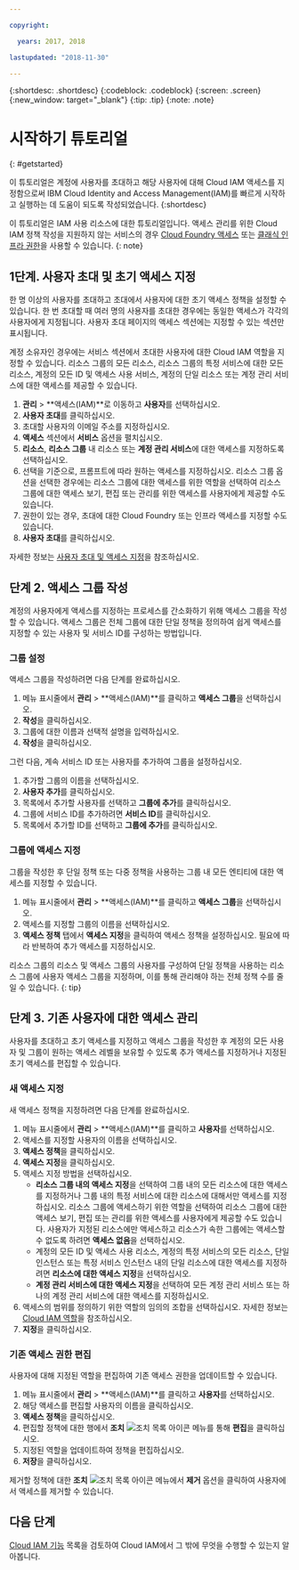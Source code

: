 ```yaml
---

copyright:

  years: 2017, 2018

lastupdated: "2018-11-30"

---
```


{:shortdesc: .shortdesc}
{:codeblock: .codeblock}
{:screen: .screen}
{:new_window: target="_blank"}
{:tip: .tip}
{:note: .note}

# 시작하기 튜토리얼
{: #getstarted}

이 튜토리얼은 계정에 사용자를 초대하고 해당 사용자에 대해 Cloud IAM 액세스를 지정함으로써 IBM Cloud Identity and Access Management(IAM)를 빠르게 시작하고 실행하는 데 도움이 되도록 작성되었습니다.
{:shortdesc}

이 튜토리얼은 IAM 사용 리소스에 대한 튜토리얼입니다. 액세스 관리를 위한 Cloud IAM 정책 작성을 지원하지 않는 서비스의 경우 [Cloud Foundry 액세스](/docs/iam/cfaccess.html#cfaccess) 또는 [클래식 인프라 권한](/docs/iam/infrastructureaccess.html#infrapermission)을 사용할 수 있습니다.
{: note}


## 1단계. 사용자 초대 및 초기 액세스 지정

한 명 이상의 사용자를 초대하고 초대에서 사용자에 대한 초기 액세스 정책을 설정할 수 있습니다. 한 번 초대할 때 여러 명의 사용자를 초대한 경우에는 동일한 액세스가 각각의 사용자에게 지정됩니다. 사용자 초대 페이지의 액세스 섹션에는 지정할 수 있는 섹션만 표시됩니다.

계정 소유자인 경우에는 서비스 섹션에서 초대한 사용자에 대한 Cloud IAM 역할을 지정할 수 있습니다. 리소스 그룹의 모든 리소스, 리소스 그룹의 특정 서비스에 대한 모든 리소스, 계정의 모든 ID 및 액세스 사용 서비스, 계정의 단일 리소스 또는 계정 관리 서비스에 대한 액세스를 제공할 수 있습니다.

1. **관리** &gt; **액세스(IAM)**로 이동하고 **사용자**를 선택하십시오.
2. **사용자 초대**를 클릭하십시오.
3. 초대할 사용자의 이메일 주소를 지정하십시오.
4. **액세스** 섹션에서 **서비스** 옵션을 펼치십시오.
5. **리소스**, **리소스 그룹** 내 리소스 또는 **계정 관리 서비스**에 대한 액세스를 지정하도록 선택하십시오.
6. 선택을 기준으로, 프롬프트에 따라 원하는 액세스를 지정하십시오. 리소스 그룹 옵션을 선택한 경우에는 리소스 그룹에 대한 액세스를 위한 역할을 선택하여 리소스 그룹에 대한 액세스 보기, 편집 또는 관리를 위한 액세스를 사용자에게 제공할 수도 있습니다.
7. 권한이 있는 경우, 초대에 대한 Cloud Foundry 또는 인프라 액세스를 지정할 수도 있습니다.
8. **사용자 초대**를 클릭하십시오.

자세한 정보는 [사용자 초대 및 액세스 지정](/docs/iam/iamuserinv.html#iamuserinv)을 참조하십시오.

## 단계 2. 액세스 그룹 작성

계정의 사용자에게 액세스를 지정하는 프로세스를 간소화하기 위해 액세스 그룹을 작성할 수 있습니다. 액세스 그룹은 전체 그룹에 대한 단일 정책을 정의하여 쉽게 액세스를 지정할 수 있는 사용자 및 서비스 ID를 구성하는 방법입니다.

### 그룹 설정

액세스 그룹을 작성하려면 다음 단계를 완료하십시오.

1. 메뉴 표시줄에서 **관리** &gt; **액세스(IAM)**를 클릭하고 **액세스 그룹**을 선택하십시오.
2. **작성**을 클릭하십시오.
3. 그룹에 대한 이름과 선택적 설명을 입력하십시오.
4. **작성**을 클릭하십시오.

그런 다음, 계속 서비스 ID 또는 사용자를 추가하여 그룹을 설정하십시오.

1. 추가할 그룹의 이름을 선택하십시오.
2. **사용자 추가**를 클릭하십시오.
3. 목록에서 추가할 사용자를 선택하고 **그룹에 추가**를 클릭하십시오.
4. 그룹에 서비스 ID를 추가하려면 **서비스 ID**를 클릭하십시오.
5. 목록에서 추가할 ID를 선택하고 **그룹에 추가**를 클릭하십시오.

### 그룹에 액세스 지정

그룹을 작성한 후 단일 정책 또는 다중 정책을 사용하는 그룹 내 모든 엔티티에 대한 액세스를 지정할 수 있습니다.

1. 메뉴 표시줄에서 **관리** &gt; **액세스(IAM)**를 클릭하고 **액세스 그룹**을 선택하십시오.
2. 액세스를 지정할 그룹의 이름을 선택하십시오.
3. **액세스 정책** 탭에서 **액세스 지정**을 클릭하여 액세스 정책을 설정하십시오. 필요에 따라 반복하여 추가 액세스를 지정하십시오.

리소스 그룹의 리소스 및 액세스 그룹의 사용자를 구성하여 단일 정책을 사용하는 리소스 그룹에 사용자 액세스 그룹을 지정하며, 이를 통해 관리해야 하는 전체 정책 수를 줄일 수 있습니다.
{: tip}


## 단계 3. 기존 사용자에 대한 액세스 관리

사용자를 초대하고 초기 액세스를 지정하고 액세스 그룹을 작성한 후 계정의 모든 사용자 및 그룹이 원하는 액세스 레벨을 보유할 수 있도록 추가 액세스를 지정하거나 지정된 초기 액세스를 편집할 수 있습니다.

### 새 액세스 지정

새 액세스 정책을 지정하려면 다음 단계를 완료하십시오.

1. 메뉴 표시줄에서 **관리** &gt; **액세스(IAM)**를 클릭하고 **사용자**를 선택하십시오.
2. 액세스를 지정할 사용자의 이름을 선택하십시오.
3. **액세스 정책**을 클릭하십시오.
4. **액세스 지정**을 클릭하십시오.
5. 액세스 지정 방법을 선택하십시오.
    * **리소스 그룹 내의 액세스 지정**을 선택하여 그룹 내의 모든 리소스에 대한 액세스를 지정하거나 그룹 내의 특정 서비스에 대한 리소스에 대해서만 액세스를 지정하십시오. 리소스 그룹에 액세스하기 위한 역할을 선택하여 리소스 그룹에 대한 액세스 보기, 편집 또는 관리를 위한 액세스를 사용자에게 제공할 수도 있습니다. 사용자가 지정된 리소스에만 액세스하고 리소스가 속한 그룹에는 액세스할 수 없도록 하려면 **액세스 없음**을 선택하십시오.
    * 계정의 모든 ID 및 액세스 사용 리소스, 계정의 특정 서비스의 모든 리소스, 단일 인스턴스 또는 특정 서비스 인스턴스 내의 단일 리소스에 대한 액세스를 지정하려면 **리소스에 대한 액세스 지정**을 선택하십시오.
    * **계정 관리 서비스에 대한 액세스 지정**을 선택하여 모든 계정 관리 서비스 또는 하나의 계정 관리 서비스에 대한 액세스를 지정하십시오.
5. 액세스의 범위를 정의하기 위한 역할의 임의의 조합을 선택하십시오. 자세한 정보는 [Cloud IAM 역할](/docs/iam/users_roles.html#iamusermanrol)을 참조하십시오.
6. **지정**을 클릭하십시오.


### 기존 액세스 권한 편집

사용자에 대해 지정된 역할을 편집하여 기존 액세스 권한을 업데이트할 수 있습니다.

1. 메뉴 표시줄에서 **관리** &gt; **액세스(IAM)**를 클릭하고 **사용자**를 선택하십시오.
2. 해당 액세스를 편집할 사용자의 이름을 클릭하십시오.
3. **액세스 정책**을 클릭하십시오.
4. 편집할 정책에 대한 행에서 **조치** ![조치 목록 아이콘](../icons/action-menu-icon.svg) 메뉴를 통해 **편집**을 클릭하십시오.
4. 지정된 역할을 업데이트하여 정책을 편집하십시오.
5. **저장**을 클릭하십시오.

제거할 정책에 대한 **조치** ![조치 목록 아이콘](../icons/action-menu-icon.svg) 메뉴에서 **제거** 옵션을 클릭하여 사용자에서 액세스를 제거할 수 있습니다.

## 다음 단계

[Cloud IAM 기능](/docs/iam/index.html#features) 목록을 검토하여 Cloud IAM에서 그 밖에 무엇을 수행할 수 있는지 알아봅니다.
